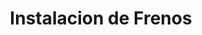 ---
title: "Instalacion de Frenos"
url: /quito/instalacion-de-frenos/
shop: reparación de automóviles
---